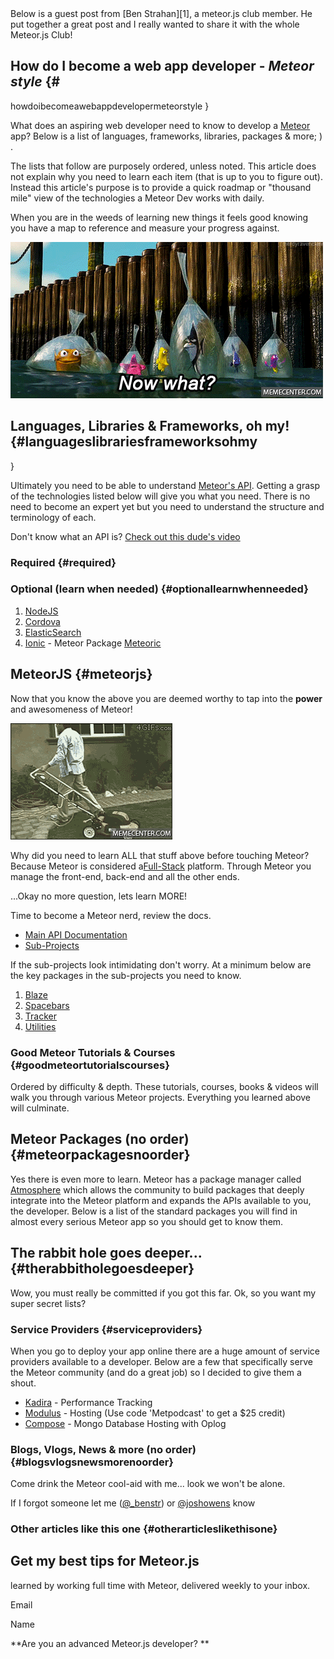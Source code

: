 <section class="post-content clearfix">
Below is a guest post from [Ben Strahan][1], a meteor.js club member. He put
together a great post and I really wanted to share it with the whole Meteor.js 
Club!

## How do I become a web app developer - *Meteor style*  {#
howdoibecomeawebappdevelopermeteorstyle
}

What does an aspiring web developer need to know to develop a [Meteor][2] app?
Below is a list of languages, frameworks, libraries, packages & more;
) . 

The lists that follow are purposely ordered, unless noted. This article does
not explain why you need to learn each item (that is up to you to figure out). 
Instead this article's purpose is to provide a quick roadmap or "thousand mile" 
view of the technologies a Meteor Dev works with daily.

When you are in the weeds of learning new things it feels good knowing you have
a map to reference and measure your progress against.

![nemo's escape][3]

## Languages, Libraries & Frameworks, oh my! {#languageslibrariesframeworksohmy
}

Ultimately you need to be able to understand [Meteor's API][4]. Getting a grasp
of the technologies listed below will give you what you need. There is no need 
to become an expert yet but you need to understand the structure and terminology
of each.

Don't know what an API is? [Check out this dude's video][5]

### Required {#required}

### Optional (learn when needed) {#optionallearnwhenneeded}

1.  [NodeJS][6] 
2.  [Cordova][7]
3.  [ElasticSearch][8]
4.  [Ionic][9] - Meteor Package [Meteoric][10] 

## MeteorJS {#meteorjs}

Now that you know the above you are deemed worthy to tap into the **power** and
awesomeness of Meteor!

![meteor powered lawnmower][11]

Why did you need to learn ALL that stuff above before touching Meteor? Because
Meteor is considered a[Full-Stack][12] platform. Through Meteor you manage the
front-end, back-end and all the other ends.

...Okay no more question, lets learn MORE! 

Time to become a Meteor nerd, review the docs.

*   [Main API Documentation][4]
*   [Sub-Projects][13]

If the sub-projects look intimidating don't worry. At a minimum below are the
key packages in the sub-projects you need to know.

1.  [Blaze][14] 
2.  [Spacebars][15]
3.  [Tracker][16]
4.  [Utilities][17]

### Good Meteor Tutorials & Courses {#goodmeteortutorialscourses}

Ordered by difficulty & depth. These tutorials, courses, books & videos will
walk you through various Meteor projects. Everything you learned above will 
culminate.

## Meteor Packages (no order) {#meteorpackagesnoorder}

Yes there is even more to learn. Meteor has a package manager called 
[Atmosphere][18] which allows the community to build packages that deeply
integrate into the Meteor platform and expands the APIs available to you, the 
developer. Below is a list of the standard packages you will find in almost 
every serious Meteor app so you should get to know them.

## The rabbit hole goes deeper... {#therabbitholegoesdeeper}

Wow, you must really be committed if you got this far. Ok, so you want my super
secret lists?

### Service Providers {#serviceproviders}

When you go to deploy your app online there are a huge amount of service
providers available to a developer. Below are a few that specifically serve the 
Meteor community (and do a great job) so I decided to give them a shout.

*   [Kadira][19] - Performance Tracking
*   [Modulus][20] - Hosting (Use code 'Metpodcast' to get a $25 credit)
*   [Compose][21] - Mongo Database Hosting with Oplog

### Blogs, Vlogs, News & more (no order) {#blogsvlogsnewsmorenoorder}

Come drink the Meteor cool-aid with me... look we won't be alone.

If I forgot someone let me ([@_benstr][1]) or [@joshowens][22] know

### Other articles like this one {#otherarticleslikethisone}</section>

## Get my best tips for Meteor.js

learned by working full time with Meteor, delivered weekly to your inbox.

Email  

Name  

**Are you an advanced Meteor.js developer? **

 [1]: https://twitter.com/_benstr
 [2]: http://meteor.com
 [3]: img/now-what.gif
 [4]: http://docs.meteor.com/#/full/
 [5]: https://www.youtube.com/watch?v=QSUnBPv4iQ0
 [6]: http://nodejs.org/
 [7]: http://cordova.apache.org/
 [8]: http://www.elasticsearch.org/
 [9]: http://ionicframework.com/
 [10]: http://meteoric.github.io/
 [11]: img/lawnmower.gif
 [12]: https://www.youtube.com/watch?v=nMtgFZSdtwk
 [13]: https://www.meteor.com/projects
 [14]: https://atmospherejs.com/meteor/blaze
 [15]: https://atmospherejs.com/meteor/spacebars
 [16]: https://atmospherejs.com/meteor/tracker
 [17]: https://www.meteor.com/utilities
 [18]: https://atmospherejs.com/
 [19]: https://kadira.io
 [20]: https://modulus.io
 [21]: https://compose.io
 [22]: https://twitter.com/joshowens